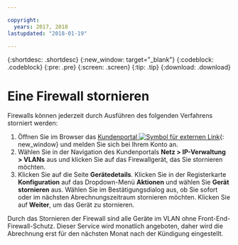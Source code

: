 ```yaml
---

copyright:
  years: 2017, 2018
lastupdated: "2018-01-19"

---
```


{:shortdesc: .shortdesc}
{:new_window: target="_blank"}
{:codeblock: .codeblock}
{:pre: .pre}
{:screen: .screen}
{:tip: .tip}
{:download: .download}

# Eine Firewall stornieren

Firewalls können jederzeit durch Ausführen des folgenden Verfahrens storniert werden:

1. Öffnen Sie im Browser das [Kundenportal ![Symbol für externen Link](../../icons/launch-glyph.svg "Symbol für externen Link")](https://control.softlayer.com/){: new_window} und melden Sie sich bei Ihrem Konto an.
2. Wählen Sie in der Navigation des Kundenportals **Netz > IP-Verwaltung > VLANs** aus und klicken Sie auf das Firewallgerät, das Sie stornieren möchten.
3. Klicken Sie auf die Seite **Gerätedetails**. Klicken Sie in der Registerkarte **Konfiguration** auf das Dropdown-Menü **Aktionen** und wählen Sie **Gerät stornieren** aus. Wählen Sie im Bestätigungsdialog aus, ob Sie sofort oder im nächsten Abrechnungszeitraum stornieren möchten. Klicken Sie auf **Weiter**, um das Gerät zu stornieren.

Durch das Stornieren der Firewall sind alle Geräte im VLAN ohne Front-End-Firewall-Schutz. Dieser Service wird monatlich angeboten, daher wird die Abrechnung erst für den nächsten Monat nach der Kündigung eingestellt.
